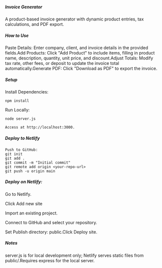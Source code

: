 ##### Invoice Generator

A product-based invoice generator with dynamic product entries, tax calculations, and PDF export.


##### How to Use

Paste Details: Enter company, client, and invoice details in the provided fields.Add Products: Click "Add Product" to include items, filling in product name, description, quantity, unit price, and discount.Adjust Totals: Modify tax rate, other fees, or 
deposit to update the invoice total automatically.Generate PDF: Click "Download as PDF" to export the invoice.

##### Setup

Install Dependencies:

```
npm install
```

Run Locally:

```
node server.js
```
```
Access at http://localhost:3000.

```
##### Deploy to Netlify


```
Push to GitHub:
git init
git add .
git commit -m "Initial commit"
git remote add origin <your-repo-url>
git push -u origin main
```
##### Deploy on Netlify:

Go to Netlify.

Click Add new site 

Import an existing project.

Connect to GitHub and select your repository.

Set Publish directory: public.Click Deploy site. 


##### Notes

server.js is for local development only; Netlify serves static files from public/.Requires express for the local server.